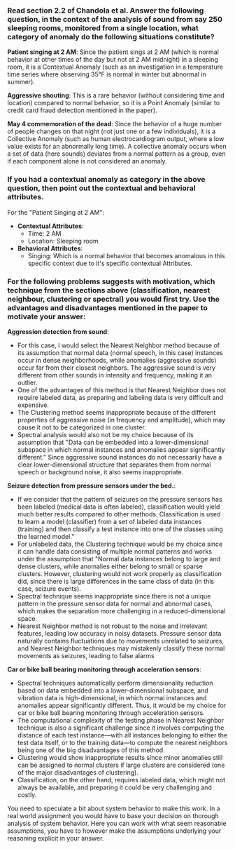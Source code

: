 ### Read section 2.2 of Chandola et al. Answer the following question, in the context of the analysis of sound from say 250 sleeping rooms, monitored from a single location, what category of anomaly do the following situations constitute?

**Patient singing at 2 AM**: Since the patient sings at 2 AM (which is normal behavior at other times of the day but not at 2 AM midnight) in a sleeping room, it is a Contextual Anomaly (such as an investigation in a temperature time series where observing 35°F is normal in winter but abnormal in summer).

**Aggressive shouting**: This is a rare behavior (without considering time and location) compared to normal behavior, so it is a Point Anomaly (similar to credit card fraud detection mentioned in the paper).

**May 4 commemoration of the dead**: Since the behavior of a huge number of people changes on that night (not just one or a few individuals), it is a Collective Anomaly (such as human electrocardiogram output, where a low value exists for an abnormally long time). A collective anomaly occurs when a set of data (here sounds) deviates from a normal pattern as a group, even if each component alone is not considered an anomaly.



### If you had a contextual anomaly as category in the above question, then point out the contextual and behavioral attributes.
For the "Patient Singing at 2 AM":
- **Contextual Attributes**:
  - Time: 2 AM
  - Location: Sleeping room
- **Behavioral Attributes**:
  - Singing: Which is a normal behavior that becomes anomalous in this specific context due to it's specific contextual Attributes.

### For the following problems suggests with motivation, which technique from the sections above (classification, nearest neighbour, clustering or spectral) you would first try. Use the advantages and disadvantages mentioned in the paper to motivate your answer: 
**Aggression detection from sound**: 
- For this case, I would select the Nearest Neighbor method because of its assumption that normal data (normal speech, in this case) instances occur in dense neighborhoods, while anomalies (aggressive sounds) occur far from their closest neighbors. The aggressive sound is very different from other sounds in intensity and frequency, making it an outlier. 
- One of the advantages of this method is that Nearest Neighbor does not require labeled data, as preparing and labeling data is very difficult and expensive.
- The Clustering method seems inappropriate because of the different properties of aggressive noise (in frequency and amplitude), which may cause it not to be categorized in one cluster. 
- Spectral analysis would also not be my choice because of its assumption that "Data can be embedded into a lower-dimensional subspace in which normal instances and anomalies appear significantly different." Since aggressive sound instances do not necessarily have a clear lower-dimensional structure that separates them from normal speech or background noise, it also seems inappropriate.

**Seizure detection from pressure sensors under the bed.**: 
- If we consider that the pattern of seizures on the pressure sensors has been labeled (medical data is often labeled), classification would yield much better results compared to other methods. Classification is used to learn a model (classifier) from a set of labeled data instances (training) and then classify a test instance into one of the classes using the learned model."
- For unlabeled data, the Clustering technique would be my choice since it can handle data consisting of multiple normal patterns and works under the assumption that "Normal data instances belong to large and dense clusters, while anomalies either belong to small or sparse clusters. However, clustering would not work properly as classification did, since there is large differences in the same class of data (in this case, seizure events). 
- Spectral technique seems inappropriate since there is not a unique pattern in the pressure sensor data for normal and abnormal cases, which makes the separation more challenging in a reduced-dimensional space.
- Nearest Neighbor method is not robust to the noise and irrelevant features, leading low accuracy in noisy datasets. Pressure sensor data naturally contains fluctuations due to movements unrelated to seizures, and Nearest Neighbor techniques may mistakenly classify these normal movements as seizures, leading to false alarms


**Car or bike ball bearing monitoring through acceleration sensors**:
- Spectral techniques automatically perform dimensionality reduction based on data embedded into a lower-dimensional subspace, and vibration data is high-dimensional, in which normal instances and anomalies appear significantly different. Thus, it would be my choice for car or bike ball bearing monitoring through acceleration sensors.
- The computational complexity of the testing phase in Nearest Neighbor technique is also a significant challenge since it involves computing the distance of each test instance—with all instances belonging to either the test data itself, or to the training data—to compute the nearest neighbors being one of the big disadvantages of this method.
- Clustering would show inappropriate results since minor anomalies still can be assigned to normal clusters if large clusters are considered (one of the major disadvantages of clustering). 
- Classification, on the other hand, requires labeled data, which might not always be available, and preparing it could be very challenging and costly.


 You need to speculate a bit about system behavior to make this work. In a real world assignment you would have to base your decision on thorough analysis of system behavior. Here you can work with what seem reasonable assumptions, you have to however make the assumptions underlying your reasoning explicit in your answer.
